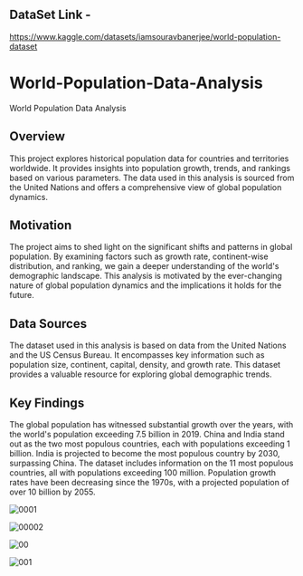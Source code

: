 
## DataSet Link - 
https://www.kaggle.com/datasets/iamsouravbanerjee/world-population-dataset
# World-Population-Data-Analysis
World Population Data Analysis

## Overview
This project explores historical population data for countries and territories worldwide. It provides insights into population growth, trends, and rankings based on various parameters. The data used in this analysis is sourced from the United Nations and offers a comprehensive view of global population dynamics.

## Motivation
The project aims to shed light on the significant shifts and patterns in global population. By examining factors such as growth rate, continent-wise distribution, and ranking, we gain a deeper understanding of the world's demographic landscape. This analysis is motivated by the ever-changing nature of global population dynamics and the implications it holds for the future.




## Data Sources
The dataset used in this analysis is based on data from the United Nations and the US Census Bureau. It encompasses key information such as population size, continent, capital, density, and growth rate. This dataset provides a valuable resource for exploring global demographic trends.



## Key Findings
The global population has witnessed substantial growth over the years, with the world's population exceeding 7.5 billion in 2019.
China and India stand out as the two most populous countries, each with populations exceeding 1 billion.
India is projected to become the most populous country by 2030, surpassing China.
The dataset includes information on the 11 most populous countries, all with populations exceeding 100 million.
Population growth rates have been decreasing since the 1970s, with a projected population of over 10 billion by 2055.

![0001](https://github.com/Sanket4545/World-Population-Data-Analysis/assets/103092841/f23afa62-b282-4504-9d7a-8fc08720b7a3)


![00002](https://github.com/Sanket4545/World-Population-Data-Analysis/assets/103092841/b53dcae5-9f71-48da-b248-199435570a79)

![00](https://github.com/Sanket4545/World-Population-Data-Analysis/assets/103092841/ed851fba-0edf-4ea6-9a97-7e96c6e58091)

![001](https://github.com/Sanket4545/World-Population-Data-Analysis/assets/103092841/06d996b8-b12a-4f5f-afa9-b3cb5a6b8ae8)
